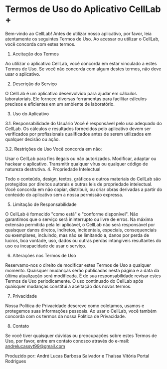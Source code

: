 # Termos de Uso do Aplicativo CellLab +



Bem-vindo ao CellLab! Antes de utilizar nosso aplicativo, por favor, leia atentamente os seguintes Termos de Uso. Ao acessar ou utilizar o CellLab, você concorda com estes termos.

1. Aceitação dos Termos

Ao utilizar o aplicativo CellLab, você concorda em estar vinculado a estes Termos de Uso. Se você não concorda com algum destes termos, não deve usar o aplicativo.

2. Descrição do Serviço

O CellLab é um aplicativo desenvolvido para ajudar em cálculos laboratoriais. Ele fornece diversas ferramentas para facilitar cálculos precisos e eficientes em um ambiente de laboratório.

3. Uso do Aplicativo

3.1. Responsabilidade do Usuário
Você é responsável pelo uso adequado do CellLab. Os cálculos e resultados fornecidos pelo aplicativo devem ser verificados por profissionais qualificados antes de serem utilizados em qualquer decisão ou ação.

3.2. Restrições de Uso
Você concorda em não:

Usar o CellLab para fins ilegais ou não autorizados.
Modificar, adaptar ou hackear o aplicativo.
Transmitir qualquer vírus ou qualquer código de natureza destrutiva.
4. Propriedade Intelectual

Todo o conteúdo, design, textos, gráficos e outros materiais do CellLab são protegidos por direitos autorais e outras leis de propriedade intelectual. Você concorda em não copiar, distribuir, ou criar obras derivadas a partir do conteúdo do aplicativo sem a nossa permissão expressa.

5. Limitação de Responsabilidade

O CellLab é fornecido "como está" e "conforme disponível". Não garantimos que o serviço será ininterrupto ou livre de erros. Na máxima extensão permitida pela lei aplicável, o CellLab não será responsável por quaisquer danos diretos, indiretos, incidentais, especiais, consequenciais ou exemplares, incluindo, mas não se limitando a, danos por perda de lucros, boa vontade, uso, dados ou outras perdas intangíveis resultantes do uso ou incapacidade de usar o serviço.

6. Alterações nos Termos de Uso

Reservamo-nos o direito de modificar estes Termos de Uso a qualquer momento. Quaisquer mudanças serão publicadas nesta página e a data da última atualização será modificada. É de sua responsabilidade revisar estes Termos de Uso periodicamente. O uso continuado do CellLab após quaisquer mudanças constitui a aceitação dos novos termos.

7. Privacidade

Nossa Política de Privacidade descreve como coletamos, usamos e protegemos suas informações pessoais. Ao usar o CellLab, você também concorda com os termos da nossa Política de Privacidade.

8. Contato

Se você tiver quaisquer dúvidas ou preocupações sobre estes Termos de Uso, por favor, entre em contato conosco através do e-mail: andrelucassvt99@gmail.com

Produzido por: André Lucas Barbosa Salvador e Thaíssa Vitória Portal Rodrigues
